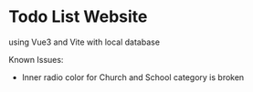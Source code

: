 # Todo List Website 
using Vue3 and Vite
with local database 


Known Issues:
- Inner radio color for Church and School category is broken
